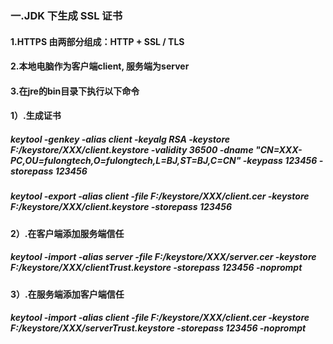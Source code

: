 ### 一.JDK 下生成 SSL 证书
#### 1.HTTPS 由两部分组成：HTTP + SSL / TLS
#### 2.本地电脑作为客户端client, 服务端为server
#### 3.在jre的bin目录下执行以下命令
#### 1）.生成证书
##### keytool -genkey -alias client -keyalg RSA -keystore F:/keystore/XXX/client.keystore -validity 36500 -dname "CN=XXX-PC,OU=fulongtech,O=fulongtech,L=BJ,ST=BJ,C=CN" -keypass 123456 -storepass 123456
##### keytool -export -alias client -file F:/keystore/XXX/client.cer -keystore  F:/keystore/XXX/client.keystore -storepass 123456

#### 2）.在客户端添加服务端信任
##### keytool -import -alias server -file F:/keystore/XXX/server.cer -keystore F:/keystore/XXX/clientTrust.keystore -storepass 123456 -noprompt

#### 3）.在服务端添加客户端信任
##### keytool -import -alias client -file F:/keystore/XXX/client.cer -keystore F:/keystore/XXX/serverTrust.keystore -storepass 123456 -noprompt
